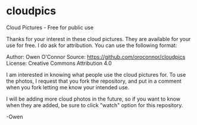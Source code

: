 # cloudpics
Cloud Pictures - Free for public use

Thanks for your interest in these cloud pictures. They are available for your use for free. 
I do ask for attribution. You can use the following format:

Author: Owen O'Connor
Source: https://github.com/oroconnor/cloudpics
License: Creative Commons Attribution 4.0

I am interested in knowing what people use the cloud pictures for. To use the photos, I request that you fork the repository, and put in a comment when you fork letting me know your intended use. 

I will be adding more cloud photos in the future, so if you want to know when they are added, be sure to click "watch" option for this repository.

-Owen
